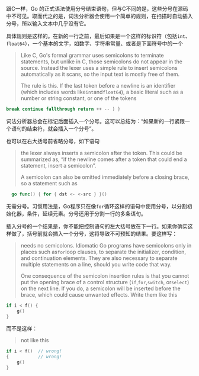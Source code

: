 跟C一样，Go 的正式语法使用分号结束语句，但与C不同的是，这些分号在源码中不可见。取而代之的是，词法分析器会使用一个简单的规则，在扫描时自动插入分号，所以输入文本中几乎没有它。

具体规则是这样的。在新的一行之前，最后如果是一个这样的标识符（包括`int`、`float64`），一个基本的文字，如数字、字符串常量、或者是下面符号中的一个

> Like C, Go's formal grammar uses semicolons to terminate statements, but unlike in C, those semicolons do not appear in the source. Instead the lexer uses a simple rule to insert semicolons automatically as it scans, so the input text is mostly free of them.
>
> The rule is this. If the last token before a newline is an identifier \(which includes words like`int`and`float64`\), a basic literal such as a number or string constant, or one of the tokens

```go
break continue fallthrough return ++ -- ) }
```

词法分析器总会在标记后面插入一个分号。这可以总结为：“如果新的一行紧跟一个语句的结束符，就会插入一个分号”。

也可以在右大括号前省略分号，如下语句

> the lexer always inserts a semicolon after the token. This could be summarized as, “if the newline comes after a token that could end a statement, insert a semicolon”.
>
> A semicolon can also be omitted immediately before a closing brace, so a statement such as

```go
  go func() { for { dst <- <-src } }()
```

无需分号。习惯用法是，Go程序只在像`for`循环这样的语句中使用分号，以分割初始化器，条件，延续元素。分号还用于分割一行的多条语句。

插入分号的一个结果是，你不能把控制语句的左大括号放在下一行。如果你确实这样做了，括号前就会插入一个分号，这将导致不可预知的结果。要这样写：

> needs no semicolons. Idiomatic Go programs have semicolons only in places such as`for`loop clauses, to separate the initializer, condition, and continuation elements. They are also necessary to separate multiple statements on a line, should you write code that way.
>
> One consequence of the semicolon insertion rules is that you cannot put the opening brace of a control structure \(`if`,`for`,`switch`, or`select`\) on the next line. If you do, a semicolon will be inserted before the brace, which could cause unwanted effects. Write them like this

```go
if i < f() {
    g()
}
```

而不是这样：

> not like this

```go
if i < f()  // wrong!
{           // wrong!
    g()
}
```




